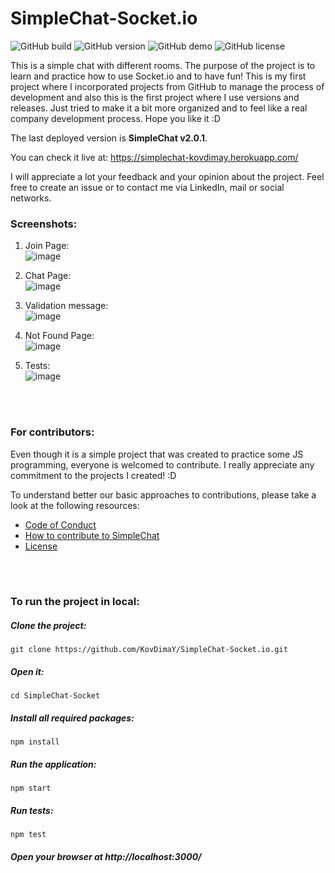 # SimpleChat-Socket.io
![GitHub build](https://img.shields.io/badge/build-passing-brightgreen.svg) ![GitHub version](https://img.shields.io/badge/version-2.0.1-yellow.svg) ![GitHub demo](https://img.shields.io/badge/demo-available-green.svg) ![GitHub license](https://img.shields.io/badge/license-MIT-blue.svg)



This is a simple chat with different rooms. The purpose of the project is to learn and practice how to use Socket.io and to have fun! This is my first project where I incorporated projects from GitHub to manage the process of development and also this is the first project where I use versions and releases. Just tried to make it a bit more organized and to feel like a real company development process. Hope you like it :D

The last deployed version is **SimpleChat v2.0.1**.

You can check it live at: https://simplechat-kovdimay.herokuapp.com/

I will appreciate a lot your feedback and your opinion about the project. Feel free to create an issue or to contact me via LinkedIn, mail or social networks.




### Screenshots:
1) Join Page:<br>
![image](https://user-images.githubusercontent.com/26466644/46696500-91a83e00-cc12-11e8-9574-8e73ed0588d9.png)

2) Chat Page:<br>
![image](https://user-images.githubusercontent.com/26466644/46697331-aede0c00-cc14-11e8-8d28-1127ec9bb979.png)

3) Validation message:<br>
![image](https://user-images.githubusercontent.com/26466644/46697427-dfbe4100-cc14-11e8-8d7f-40d235856829.png)

4) Not Found Page:<br>
![image](https://user-images.githubusercontent.com/26466644/46697498-0ed4b280-cc15-11e8-8ece-90d0df245529.png)

5) Tests:<br>
![image](https://user-images.githubusercontent.com/26466644/46698255-d2a25180-cc16-11e8-9236-9f39e2125372.png)

<br>
<br>




### For contributors:
Even though it is a simple project that was created to practice some JS programming, everyone is welcomed to contribute. I really appreciate any commitment to the projects I created! :D

To understand better our basic approaches to contributions, please take a look at the following resources: 
- [Code of Conduct](https://github.com/KovDimaY/SimpleChat-Socket.io/blob/master/CODE_OF_CONDUCT.md)
- [How to contribute to SimpleChat](https://github.com/KovDimaY/SimpleChat-Socket.io/blob/master/CONTRIBUTING.md)
- [License](https://github.com/KovDimaY/SimpleChat-Socket.io/blob/master/LICENSE)

<br>
<br>



### To run the project in local:
##### Clone the project: 
```
git clone https://github.com/KovDimaY/SimpleChat-Socket.io.git
```
##### Open it:
```
cd SimpleChat-Socket
```
##### Install all required packages:
```
npm install
```
##### Run the application:
```
npm start
```
##### Run tests:
```
npm test
```

##### Open your browser at http://localhost:3000/
